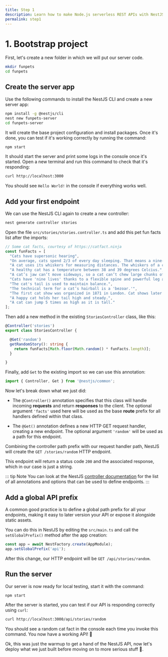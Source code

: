 ```yaml
---
title: Step 1
description: Learn how to make Node.js serverless REST APIs with NestJS and Azure
permalink: step1
---
```


# 1. Bootstrap project

First, let's create a new folder in which we will put our server code.
```sh
mkdir funpets
cd funpets
```

## Create the server app

Use the following commands to install the NestJS CLI and create a new server app:
```sh
npm install -g @nestjs/cli
nest new funpets-server
cd funpets-server
```

It will create the base project configuration and install packages. Once it's done, you can test if it's working correctly by running the command:
```sh
npm start
```

It should start the server and print some logs in the console once it's started. Open a new terminal and run this command to check that it's responding:
```sh
curl http://localhost:3000
```

You should see `Hello World!` in the console if everything works well.

## Add your first endpoint

We can use the NestJS CLI again to create a new controller:
```sh
nest generate controller stories
```

Open the file `src/stories/stories.controller.ts` and add this pet fun facts list after the imports:

```ts
// Some cat facts, courtesy of https://catfact.ninja
const funFacts = [
  "Cats have supersonic hearing",
  "On average, cats spend 2/3 of every day sleeping. That means a nine-year-old cat has been awake for only three years of its life.",
  "A cat uses its whiskers for measuring distances. The whiskers of a cat are capable of registering very small changes in air pressure.",
  "A healthy cat has a temperature between 38 and 39 degrees Celcius.",
  "A cat’s jaw can’t move sideways, so a cat can’t chew large chunks of food.","Jaguars are the only big cats that don't roar.",
  "Cats have 'nine lives' thanks to a flexible spine and powerful leg and back muscles",
  "The cat's tail is used to maintain balance.",
  "The technical term for a cat’s hairball is a 'bezoar.'",
  "The first cat show was organized in 1871 in London. Cat shows later became a worldwide craze.",
  "A happy cat holds her tail high and steady.",
  "A cat can jump 5 times as high as it is tall."
];
```
Then add a new method in the existing `StoriesController` class, like this:

```ts
@Controller('stories')
export class StoriesController {

  @Get('random')
  getRandomStory(): string {
    return funFacts[Math.floor(Math.random() * funFacts.length)];
  }

}
```

Finally, add `Get` to the existing import so we can use this annotation:

```ts
import { Controller, Get } from '@nestjs/common';
```


Now let's break down what we just did:

- The `@Controller()` annotation specifies that this class will handle incoming **requests** and return **responses** to the client. The optional argument `'facts'` used here will be used as the base **route** prefix for all handlers defined within that class.

- The `@Get()` annotation defines a new HTTP GET request handler, creating a new endpoint. The optional argument `'random'` will be used as a path for this endpoint.

Combining the controller path prefix with our request handler path, NestJS will create the `GET /stories/random` HTTP endpoint.

This endpoint will return a status code `200` and the associated response, which in our case is just a string.

::: tip Note
You can look at the NestJS [controller documentation](https://docs.nestjs.com/controllers) for the list of all annotations and options that can be used to define endpoints.
:::

## Add a global API prefix

A common good practice is to define a global path prefix for all your endpoints, making it easy to later version your API or expose it alongside static assets.

You can do this in NestJS by editing the `src/main.ts` and call the `setGlobalPrefix()` method after the app creation:

```ts
const app = await NestFactory.create(AppModule);
app.setGlobalPrefix('api');
```

After this change, our HTTP endpoint will be `GET /api/stories/random`.

## Run the server

Our server is now ready for local testing, start it with the command:

```sh
npm start
```

After the server is started, you can test if our API is responding correctly using `curl`:

```sh
curl http://localhost:3000/api/stories/random
```

You should see a random cat fact in the console each time you invoke this command. You now have a working API! 🎉

Ok, this was just the warmup to get a hand of the NestJS API, now let's deploy what we just built before moving on to more serious stuff 💪.
